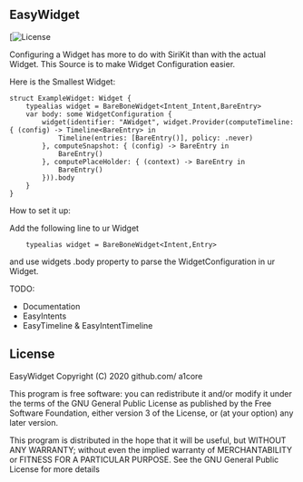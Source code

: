 ## EasyWidget

[![License](https://img.shields.io/badge/license-GPL--3.0-red)

Configuring a Widget has more to do with SiriKit than with the actual Widget.
This Source is to make Widget Configuration easier.


 
Here is the Smallest Widget:

    struct ExampleWidget: Widget {
        typealias widget = BareBoneWidget<Intent_Intent,BareEntry>
        var body: some WidgetConfiguration {
            widget(identifier: "AWidget", widget.Provider(computeTimeline: { (config) -> Timeline<BareEntry> in
                Timeline(entries: [BareEntry()], policy: .never)
            }, computeSnapshot: { (config) -> BareEntry in
                BareEntry()
            }, computePlaceHolder: { (context) -> BareEntry in
                BareEntry()
            })).body
        }
    }

How to set it up:

Add the following line to ur Widget 

        typealias widget = BareBoneWidget<Intent,Entry>

and use widgets .body property to parse the WidgetConfiguration in ur Widget.

TODO:
-  Documentation
-  EasyIntents 
-  EasyTimeline & EasyIntentTimeline


## License


   EasyWidget
   Copyright (C) 2020  github.com/ a1core

   This program is free software: you can redistribute it and/or modify
   it under the terms of the GNU General Public License as published by
   the Free Software Foundation, either version 3 of the License, or
   (at your option) any later version.

   This program is distributed in the hope that it will be useful,
   but WITHOUT ANY WARRANTY; without even the implied warranty of
   MERCHANTABILITY or FITNESS FOR A PARTICULAR PURPOSE.  See the
   GNU General Public License for more details



